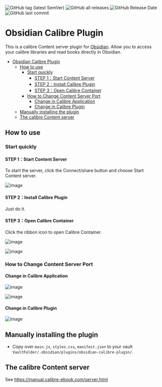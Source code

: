 ![GitHub tag (latest SemVer)](https://img.shields.io/github/v/tag/caronchen/obsidian-calibre-plugin) ![GitHub all releases](https://img.shields.io/github/downloads/caronchen/obsidian-calibre-plugin/total) ![GitHub Release Date](https://img.shields.io/github/release-date/caronchen/obsidian-calibre-plugin) ![GitHub last commit](https://img.shields.io/github/last-commit/caronchen/obsidian-calibre-plugin)

# Obsidian Calibre Plugin

This is a calibre Content server plugin for [Obsidian](https://obsidian.md). Allow you to access your calibre libraries and read books directly in Obsidian.

- [Obsidian Calibre Plugin](#obsidian-calibre-plugin)
	- [How to use](#how-to-use)
		- [Start quickly](#start-quickly)
			- [STEP 1：Start Content Server](#step-1start-content-server)
			- [STEP 2：Install Calibre Plugin](#step-2install-calibre-plugin)
			- [STEP 3：Open Calibre Container](#step-3open-calibre-container)
		- [How to Change Content Server Port](#how-to-change-content-server-port)
			- [Change in Calibre Application](#change-in-calibre-application)
			- [Change in Calibre Plugin](#change-in-calibre-plugin)
	- [Manually installing the plugin](#manually-installing-the-plugin)
	- [The calibre Content server](#the-calibre-content-server)

## How to use

### Start quickly
#### STEP 1：Start Content Server
To start the server, click the Connect/share button and choose Start Content server.

![image](https://user-images.githubusercontent.com/150803/143490663-afc3b418-a36e-422a-bab7-97b09237b507.png)


#### STEP 2：Install Calibre Plugin
Just do it.

#### STEP 3：Open Calibre Container
Click the ribbon icon to open Calibre Container.

![image](https://user-images.githubusercontent.com/150803/143490701-b7eedf79-b555-49e7-ad67-1a55da714c46.png)

![image](https://user-images.githubusercontent.com/150803/143516737-05d428df-88fc-40a9-a26b-cd163683d607.png)


### How to Change Content Server Port

#### Change in Calibre Application
![image](https://user-images.githubusercontent.com/150803/143490820-094fd57d-8150-4b82-a678-a81e3f15614e.png)

![image](https://user-images.githubusercontent.com/150803/143490891-58dcb930-c0c6-40ee-9256-ab25164a77ec.png)


#### Change in Calibre Plugin
![image](https://user-images.githubusercontent.com/150803/143490977-89e98839-0861-44c5-a002-b855a26f00ae.png)


## Manually installing the plugin

- Copy over `main.js`, `styles.css`, `manifest.json` to your vault `VaultFolder/.obsidian/plugins/obsidian-calibre-plugin/`.

## The calibre Content server

See https://manual.calibre-ebook.com/server.html
